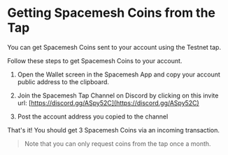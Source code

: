 # Getting Spacemesh Coins from the Tap

You can get Spacemesh Coins sent to your account using the Testnet tap.

Follow these steps to get Spacemesh Coins to your account.

1. Open the Wallet screen in the Spacemesh App and copy your account public address to the clipboard.

2. Join the Spacemesh Tap Channel on Discord by clicking on this invite url: [https://discord.gg/ASpy52C](https://discord.gg/ASpy52C)

3. Post the account address you copied to the channel

That's it! You should get 3 Spacemesh Coins via an incoming transaction.

> Note that you can only request coins from the tap once a month.

